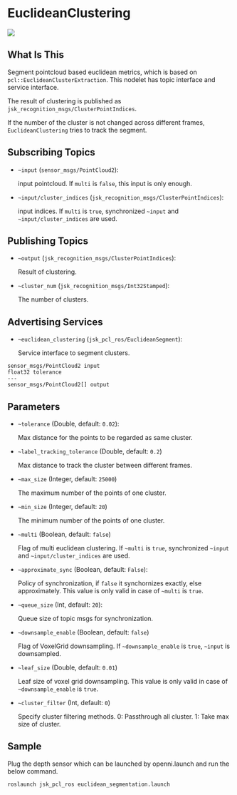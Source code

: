 # EuclideanClustering
![](images/euclidean_segmentation.png)
## What Is This
Segment pointcloud based euclidean metrics, which is based on `pcl::EuclideanClusterExtraction`.
This nodelet has topic interface and service interface.

The result of clustering is published as `jsk_recognition_msgs/ClusterPointIndices`.

If the number of the cluster is not changed across different frames, `EuclideanClustering`
tries to track the segment.

## Subscribing Topics
* `~input` (`sensor_msgs/PointCloud2`):

   input pointcloud. If `multi` is `false`, this input is only enough.


* `~input/cluster_indices` (`jsk_recognition_msgs/ClusterPointIndices`):

   input indices. If `multi` is `true`, synchronized `~input` and `~input/cluster_indices` are used.

## Publishing Topics
* `~output` (`jsk_recognition_msgs/ClusterPointIndices`):

   Result of clustering.
* `~cluster_num` (`jsk_recognition_msgs/Int32Stamped`):

   The number of clusters.

## Advertising Services
* `~euclidean_clustering` (`jsk_pcl_ros/EuclideanSegment`):

   Service interface to segment clusters.

```
sensor_msgs/PointCloud2 input
float32 tolerance
---
sensor_msgs/PointCloud2[] output
```

## Parameters
* `~tolerance` (Double, default: `0.02`):

   Max distance for the points to be regarded as same cluster.
* `~label_tracking_tolerance` (Double, default: `0.2`)

   Max distance to track the cluster between different frames.
* `~max_size` (Integer, default: `25000`)

   The maximum number of the points of one cluster.
* `~min_size` (Integer, default: `20`)

   The minimum number of the points of one cluster.

* `~multi` (Boolean, default: `false`)

   Flag of multi euclidean clustering. If `~multi` is `true`, synchronized `~input` and `~input/cluster_indices` are used.

* `~approximate_sync` (Boolean, default: `False`):

   Policy of synchronization, if `false` it synchornizes exactly, else approximately.
   This value is only valid in case of `~multi` is `true`.

* `~queue_size` (Int, default: `20`):

   Queue size of topic msgs for synchronization.

* `~downsample_enable` (Boolean, default: `false`)

   Flag of VoxelGrid downsampling. If `~downsample_enable` is `true`, `~input` is downsampled.

* `~leaf_size` (Double, default: `0.01`)

   Leaf size of voxel grid downsampling.
   This value is only valid in case of `~downsample_enable` is `true`.

* `~cluster_filter` (Int, default: `0`)

   Specify cluster filtering methods. 0: Passthrough all cluster. 1: Take max size of cluster.


## Sample
Plug the depth sensor which can be launched by openni.launch and run the below command.

```
roslaunch jsk_pcl_ros euclidean_segmentation.launch
```
